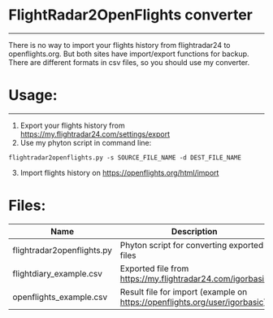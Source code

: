 # FlightRadar2OpenFlights converter
-----------------
There is no way to import your flights history from flightradar24 to openflights.org. But both sites have import/export functions for backup. 
There are different formats in csv files, so you should use my converter. 

# Usage:
-----------------
1. Export your flights history from <https://my.flightradar24.com/settings/export>
2. Use my phyton script in command line: 
```
flightradar2openflights.py -s SOURCE_FILE_NAME -d DEST_FILE_NAME
```
3. Import flights history on <https://openflights.org/html/import>

# Files:
Name  | Description
----------------|----------------------
flightradar2openflights.py       | Phyton script for converting exported files
flightdiary_example.csv          | Exported file from <https://my.flightradar24.com/igorbasic>
openflights_example.csv          | Result file for import (example on <https://openflights.org/user/igorbasic>)
